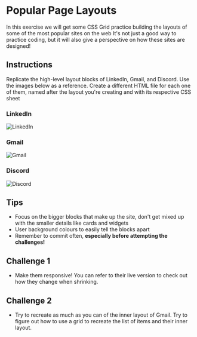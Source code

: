 # Popular Page Layouts

In this exercise we will get some CSS Grid practice building the layouts of some of the most popular sites on the web
It's not just a good way to practice coding, but it will also give a perspective on how these sites are designed!

## Instructions

Replicate the high-level layout blocks of LinkedIn, Gmail, and Discord. Use the images below as a reference. Create a different HTML file for each one of them, named after the layout you're creating and with its respective CSS sheet

### LinkedIn

![LinkedIn](images/linkedin.png)

### Gmail

![Gmail](images/gmail.png)

### Discord

![Discord](images/discord.png)

## Tips

- Focus on the bigger blocks that make up the site, don't get mixed up with the smaller details like cards and widgets
- User background colours to easily tell the blocks apart
- Remember to commit often, **especially before attempting the challenges!**

## Challenge 1

- Make them responsive! You can refer to their live version to check out how they change when shrinking.

## Challenge 2

- Try to recreate as much as you can of the inner layout of Gmail. Try to figure out how to use a grid to recreate the list of items and their inner layout.
